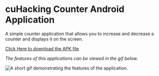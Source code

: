 # cuHacking Counter Android Application

A simple counter application that allows you to increase and decrease a counter and displays it on the screen.

<a href="https://raw.githubusercontent.com/safa-howaid/cuHacking_Counter_app/master/cuHacking_counter.apk">Click Here to download the APK file</a>

*The features of this applications can be viewed in the gif below.*

<img src="https://github.com/safa-howaid/cuHacking_Counter_app/blob/master/demo.gif" alt="A short gif demonstrating the features of the application."/>


